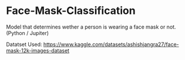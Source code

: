 # Face-Mask-Classification
Model that determines wether a person is wearing a face mask or not. (Python / Jupiter)


Datatset Used: https://www.kaggle.com/datasets/ashishjangra27/face-mask-12k-images-dataset

